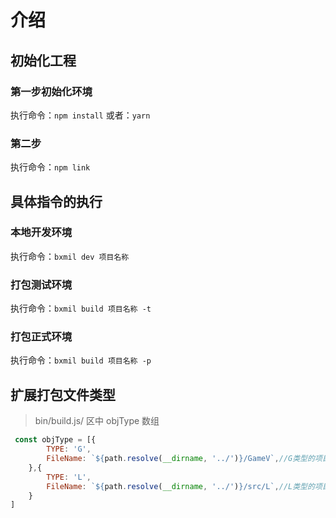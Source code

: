 # 介绍

## 初始化工程

### 第一步初始化环境
执行命令：`npm install` 或者：`yarn`
### 第二步
执行命令：`npm link`


## 具体指令的执行

### 本地开发环境
执行命令：`bxmil dev 项目名称`
### 打包测试环境
执行命令：`bxmil build 项目名称 -t`
### 打包正式环境
执行命令：`bxmil build 项目名称 -p`

## 扩展打包文件类型

> bin/build.js/ 区中 objType 数组
```javascript
 const objType = [{
        TYPE: 'G',
        FileName: `${path.resolve(__dirname, '../')}/GameV`,//G类型的项目路径
    },{
        TYPE: 'L',
        FileName: `${path.resolve(__dirname, '../')}/src/L`,//L类型的项目路径
    }
]
```